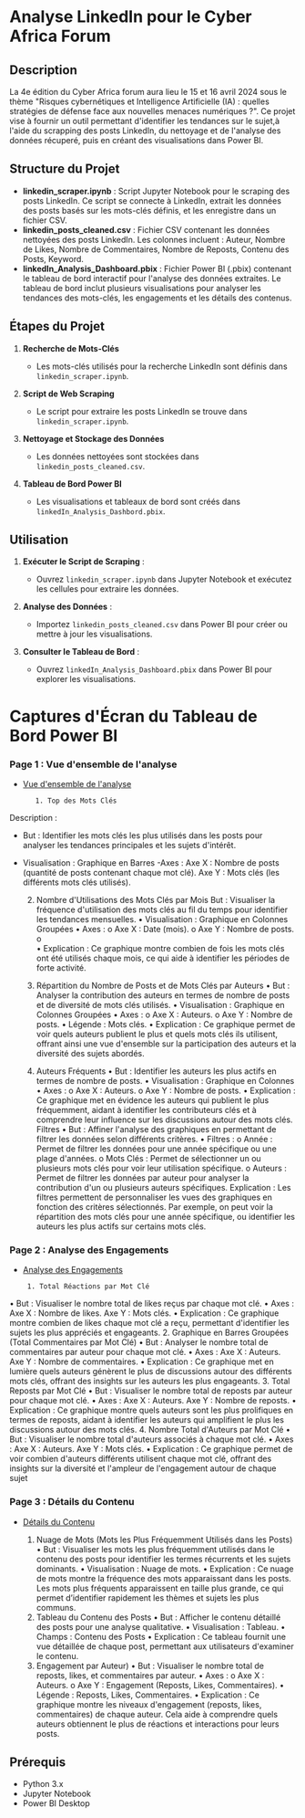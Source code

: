 # Analyse LinkedIn pour le Cyber Africa Forum

## Description

La 4e édition du Cyber Africa forum aura lieu le 15 et 16 avril 2024 sous le 
thème "Risques cybernétiques et Intelligence Artificielle (IA) : quelles stratégies de défense face aux nouvelles menaces numériques ?". 
Ce projet vise à fournir un outil permettant d'identifier les tendances sur le sujet,à l'aide du scrapping des posts LinkedIn, du nettoyage et de l'analyse des données récuperé, puis en créant des visualisations dans Power BI. 

## Structure du Projet

- **linkedin_scraper.ipynb** : Script Jupyter Notebook pour le scraping des posts LinkedIn. Ce script se connecte à LinkedIn, extrait les données des posts basés sur les mots-clés définis, et les enregistre dans un fichier CSV.
- **linkedin_posts_cleaned.csv** : Fichier CSV contenant les données nettoyées des posts LinkedIn. Les colonnes incluent : Auteur, Nombre de Likes, Nombre de Commentaires, Nombre de Reposts, Contenu des Posts, Keyword.
- **linkedIn_Analysis_Dashboard.pbix** : Fichier Power BI (.pbix) contenant le tableau de bord interactif pour l'analyse des données extraites. Le tableau de bord inclut plusieurs visualisations pour analyser les tendances des mots-clés, les engagements et les détails des contenus.


## Étapes du Projet

1. **Recherche de Mots-Clés**
   - Les mots-clés utilisés pour la recherche LinkedIn sont définis dans `linkedin_scraper.ipynb`.

2. **Script de Web Scraping**
   - Le script pour extraire les posts LinkedIn se trouve dans `linkedin_scraper.ipynb`.

3. **Nettoyage et Stockage des Données**
   - Les données nettoyées sont stockées dans `linkedin_posts_cleaned.csv`.

4. **Tableau de Bord Power BI**
   - Les visualisations et tableaux de bord sont créés dans `linkedIn_Analysis_Dashbord.pbix`.



## Utilisation

1. **Exécuter le Script de Scraping** :
   - Ouvrez `linkedin_scraper.ipynb` dans Jupyter Notebook et exécutez les cellules pour extraire les données.

2. **Analyse des Données** :
   - Importez `linkedin_posts_cleaned.csv` dans Power BI pour créer ou mettre à jour les visualisations.

3. **Consulter le Tableau de Bord** :
   - Ouvrez `linkedIn_Analysis_Dashboard.pbix` dans Power BI pour explorer les visualisations.


# Captures d'Écran du Tableau de Bord Power BI

### Page 1 : Vue d'ensemble de l'analyse
- [Vue d'ensemble de l'analyse]([https://github.com/henaornella/Data_Analysis-Portfolio#about](https://github.com/henaornella/Challenge-Data-354/blob/main/Captures%20d'ecran/page1.png))

         1.	Top des Mots Clés 
Description :
   - But : Identifier les mots clés les plus utilisés dans les posts pour analyser les tendances principales et les sujets d'intérêt.
   - Visualisation : Graphique en Barres
   -Axes :
     Axe X : Nombre de posts (quantité de posts contenant chaque mot clé).
     Axe Y : Mots clés (les différents mots clés utilisés).

        2.	Nombre d'Utilisations des Mots Clés par Mois 
But : Visualiser la fréquence d'utilisation des mots clés au fil du temps pour identifier les tendances mensuelles.
•	Visualisation : Graphique en Colonnes Groupées
•	Axes :
o	Axe X : Date (mois).
o	Axe Y : Nombre de posts.
o	
•	Explication : Ce graphique montre combien de fois les mots clés ont été utilisés chaque mois, ce qui aide à identifier les périodes de forte activité.

        3.	 Répartition du Nombre de Posts et de Mots Clés par Auteurs 
•	But : Analyser la contribution des auteurs en termes de nombre de posts et de diversité de mots clés utilisés.
•	Visualisation : Graphique en Colonnes Groupées
•	Axes :
o	Axe X : Auteurs.
o	Axe Y : Nombre de posts.
•	Légende : Mots clés.
•	Explication : Ce graphique permet de voir quels auteurs publient le plus et quels mots clés ils utilisent, offrant ainsi une vue d'ensemble sur la participation des auteurs et la diversité des sujets abordés.
        4.	 Auteurs Fréquents 
•	But : Identifier les auteurs les plus actifs en termes de nombre de posts.
•	Visualisation : Graphique en Colonnes
•	Axes :
o	Axe X : Auteurs.
o	Axe Y : Nombre de posts.
•	Explication : Ce graphique met en évidence les auteurs qui publient le plus fréquemment, aidant à identifier les contributeurs clés et à comprendre leur influence sur les discussions autour des mots clés.
Filtres
•	But : Affiner l'analyse des graphiques en permettant de filtrer les données selon différents critères.
•	Filtres :
o	Année : Permet de filtrer les données pour une année spécifique ou une plage d'années.
o	Mots Clés : Permet de sélectionner un ou plusieurs mots clés pour voir leur utilisation spécifique.
o	Auteurs : Permet de filtrer les données par auteur pour analyser la contribution d'un ou plusieurs auteurs spécifiques.
Explication : Les filtres permettent de personnaliser les vues des graphiques en fonction des critères sélectionnés. Par exemple, on peut voir la répartition des mots clés pour une année spécifique, ou identifier les auteurs les plus actifs sur certains mots clés. 


### Page 2 : Analyse des Engagements
- [Analyse des Engagements]([https://github.com/henaornella/Data_Analysis-Portfolio#about](https://github.com/henaornella/Challenge-Data-354/blob/main/Captures%20d'ecran/page2.png))

       1. Total Réactions par Mot Clé
•	But : Visualiser le nombre total de likes reçus par chaque mot clé.
•	Axes :
   Axe X : Nombre de likes.
   Axe Y : Mots clés.
•	Explication : Ce graphique montre combien de likes chaque mot clé a reçu, permettant d'identifier les sujets les plus appréciés et engageants.
      2. Graphique en Barres Groupées (Total Commentaires par Mot Clé)
•	But : Analyser le nombre total de commentaires par auteur pour chaque mot clé.
•	Axes :
   Axe X : Auteurs.
   Axe Y : Nombre de commentaires.
•	Explication : Ce graphique met en lumière quels auteurs génèrent le plus de discussions autour des différents mots clés, offrant des insights sur les auteurs les plus engageants.
      3. Total Reposts par Mot Clé
•	But : Visualiser le nombre total de reposts par auteur pour chaque mot clé.
•	Axes :
   Axe X : Auteurs.
   Axe Y : Nombre de reposts.
•	Explication : Ce graphique montre quels auteurs sont les plus prolifiques en termes de reposts, aidant à identifier les auteurs qui amplifient le plus les discussions autour des mots clés.
4. Nombre Total d'Auteurs par Mot Clé
•	But : Visualiser le nombre total d'auteurs associés à chaque mot clé.
•	Axes :
   Axe X : Auteurs.
   Axe Y : Mots clés.
•	Explication : Ce graphique permet de voir combien d'auteurs différents utilisent chaque mot clé, offrant des insights sur la diversité et l'ampleur de l'engagement autour de chaque sujet



### Page 3 : Détails du Contenu

- [ Détails du Contenu]([https://github.com/henaornella/Data_Analysis-Portfolio#about](https://github.com/henaornella/Challenge-Data-354/blob/main/Captures%20d'ecran/papier3.png))
   

     1.	Nuage de Mots (Mots les Plus Fréquemment Utilisés dans les Posts)
•	But : Visualiser les mots les plus fréquemment utilisés dans le contenu des posts pour identifier les termes récurrents et les sujets dominants.
•	Visualisation : Nuage de mots.
•	Explication : Ce nuage de mots montre la fréquence des mots apparaissant dans les posts. Les mots plus fréquents apparaissent en taille plus grande, ce qui permet d’identifier rapidement les thèmes et sujets les plus communs.
     2.	 Tableau du Contenu des Posts
•	But : Afficher le contenu détaillé des posts pour une analyse qualitative.
•	Visualisation : Tableau.
•	Champs : Contenu des Posts
•	Explication : Ce tableau fournit une vue détaillée de chaque post, permettant aux utilisateurs d'examiner le contenu.
     3.	Engagement par Auteur)
•	But : Visualiser le nombre total de reposts, likes, et commentaires par auteur.
•	Axes :
o	Axe X : Auteurs.
o	Axe Y : Engagement (Reposts, Likes, Commentaires).
•	Légende : Reposts, Likes, Commentaires.
•	Explication : Ce graphique montre les niveaux d'engagement (reposts, likes, commentaires) de chaque auteur. Cela aide à comprendre quels auteurs obtiennent le plus de réactions et interactions pour leurs posts.


## Prérequis

- Python 3.x
- Jupyter Notebook
- Power BI Desktop




 
